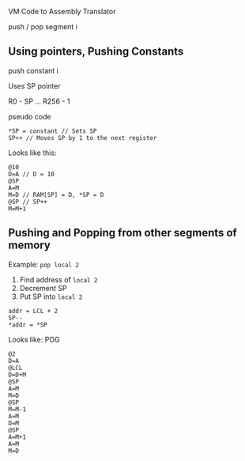 VM Code to Assembly Translator

push / pop segment i

## Using pointers, Pushing Constants

push constant i

Uses SP pointer

R0 - SP
...
R256 - 1

pseudo code
```
*SP = constant // Sets SP
SP++ // Moves SP by 1 to the next register
```

Looks like this:
```
@10
D=A // D = 10
@SP
A=M
M=D // RAM[SP] = D, *SP = D
@SP // SP++
M=M+1
```

## Pushing and Popping from other segments of memory

Example: `pop local 2`

1. Find address of `local 2`
2. Decrement SP
3. Put SP into `local 2`

```
addr = LCL + 2
SP--
*addr = *SP
```

Looks like:
POG
```
@2
D=A
@LCL
D=D+M
@SP
A=M
M=D
@SP
M=M-1
A=M
D=M
@SP
A=M+1
A=M
M=D
```
